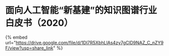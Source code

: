 # 面向人工智能“新基建”的知识图谱行业白皮书（2020）

{% embed url="https://drive.google.com/file/d/1Dl7R5XbhLlAs4zy7gClD9NAZ_C_nZY9F/view?usp=share_link" %}
